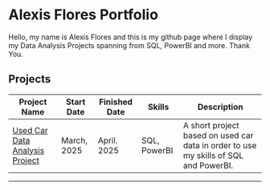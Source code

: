 # Alexis Flores Portfolio

Hello, my name is Alexis Flores and this is my github page where I display my Data Analysis Projects spanning from SQL, PowerBI and more. Thank You.

## Projects

| Project Name | Start Date | Finished Date | Skills | Description |
|---|---|---|---|---|
|[Used Car Data Analysis Project]() | March, 2025 | April. 2025| SQL, PowerBI| A short project based on used car data in order to use my skills of SQL and PowerBI.|

***
